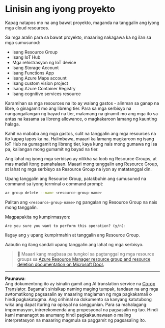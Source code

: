 <!--
CO_OP_TRANSLATOR_METADATA:
{
  "original_hash": "5a94fbab1ba737e9bd6cc6c64f114fa0",
  "translation_date": "2025-08-27T20:34:24+00:00",
  "source_file": "clean-up.md",
  "language_code": "tl"
}
-->
# Linisin ang iyong proyekto

Kapag natapos mo na ang bawat proyekto, maganda na tanggalin ang iyong mga cloud resources.

Sa mga aralin para sa bawat proyekto, maaaring nakagawa ka ng ilan sa mga sumusunod:

* Isang Resource Group
* Isang IoT Hub
* Mga rehistrasyon ng IoT device
* Isang Storage Account
* Isang Functions App
* Isang Azure Maps account
* Isang custom vision project
* Isang Azure Container Registry
* Isang cognitive services resource

Karamihan sa mga resources na ito ay walang gastos - alinman sa ganap na libre, o ginagamit mo ang libreng tier. Para sa mga serbisyo na nangangailangan ng bayad na tier, malamang na ginamit mo ang mga ito sa antas na kasama sa libreng allowance, o magkakaroon lamang ng kaunting halaga.

Kahit na mababa ang mga gastos, sulit na tanggalin ang mga resources na ito kapag tapos ka na. Halimbawa, maaari ka lamang magkaroon ng isang IoT Hub na gumagamit ng libreng tier, kaya kung nais mong gumawa ng isa pa, kailangan mong gumamit ng bayad na tier.

Ang lahat ng iyong mga serbisyo ay nilikha sa loob ng Resource Groups, at mas madali itong pamahalaan. Maaari mong tanggalin ang Resource Group, at lahat ng mga serbisyo sa Resource Group na iyon ay matatanggal din.

Upang tanggalin ang Resource Group, patakbuhin ang sumusunod na command sa iyong terminal o command prompt:

```sh
az group delete --name <resource-group-name>
```

Palitan ang `<resource-group-name>` ng pangalan ng Resource Group na nais mong tanggalin.

Magpapakita ng kumpirmasyon:

```output
Are you sure you want to perform this operation? (y/n): 
```

Ilagay ang `y` upang kumpirmahin at tanggalin ang Resource Group.

Aabutin ng ilang sandali upang tanggalin ang lahat ng mga serbisyo.

> 💁 Maaari kang magbasa pa tungkol sa pagtanggal ng mga resource groups sa [Azure Resource Manager resource group and resource deletion documentation on Microsoft Docs](https://docs.microsoft.com/azure/azure-resource-manager/management/delete-resource-group?WT.mc_id=academic-17441-jabenn&tabs=azure-cli)

---

**Paunawa**:  
Ang dokumentong ito ay isinalin gamit ang AI translation service na [Co-op Translator](https://github.com/Azure/co-op-translator). Bagama't sinisikap naming maging tumpak, tandaan na ang mga awtomatikong pagsasalin ay maaaring maglaman ng mga pagkakamali o hindi pagkakatugma. Ang orihinal na dokumento sa kanyang katutubong wika ang dapat ituring na opisyal na sanggunian. Para sa mahalagang impormasyon, inirerekomenda ang propesyonal na pagsasalin ng tao. Hindi kami mananagot sa anumang hindi pagkakaunawaan o maling interpretasyon na maaaring magmula sa paggamit ng pagsasaling ito.